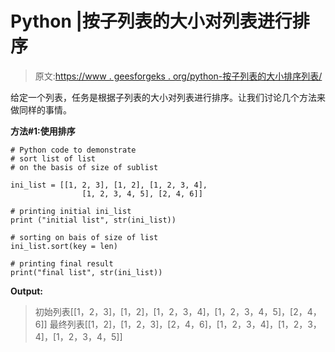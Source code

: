 # Python |按子列表的大小对列表进行排序

> 原文:[https://www . geesforgeks . org/python-按子列表的大小排序列表/](https://www.geeksforgeeks.org/python-sort-list-of-lists-by-the-size-of-sublists/)

给定一个列表，任务是根据子列表的大小对列表进行排序。让我们讨论几个方法来做同样的事情。

**方法#1:使用排序**

```
# Python code to demonstrate
# sort list of list
# on the basis of size of sublist

ini_list = [[1, 2, 3], [1, 2], [1, 2, 3, 4],
                [1, 2, 3, 4, 5], [2, 4, 6]]

# printing initial ini_list
print ("initial list", str(ini_list))

# sorting on bais of size of list
ini_list.sort(key = len)

# printing final result
print("final list", str(ini_list))
```

**Output:**

> 初始列表[[1，2，3]，[1，2]，[1，2，3，4]，[1，2，3，4，5]，[2，4，6]]
> 最终列表[[1，2]，[1，2，3]，[2，4，6]，[1，2，3，4]，[1，2，3，4]，[1，2，3，4，5]]